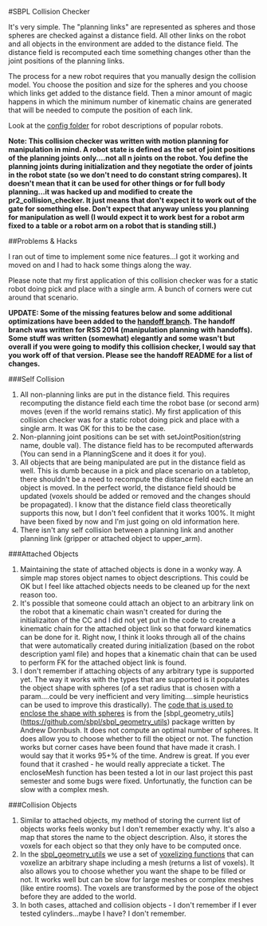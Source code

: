 #SBPL Collision Checker

It's very simple. The "planning links" are represented as spheres and those spheres are checked against a distance field. All other links on the robot and all objects in the environment are added to the distance field. The distance field is recomputed each time something changes other than the joint positions of the planning links.

The process for a new robot requires that you manually design the collision model. You choose the position and size for the spheres and you choose which links get added to the distance field. Then a minor amount of magic happens in which the minimum number of kinematic chains are generated that will be needed to compute the position of each link.

Look at the [config folder](https://github.com/bcohen/sbpl_manipulation/tree/master/sbpl_collision_checking/config) for robot descriptions of popular robots.

**Note: This collision checker was written with motion planning for manipulation in mind. A robot state is defined as the set of joint positions of the planning joints only....not all n joints on the robot. You define the planning joints during initialization and they negotiate the order of joints in the robot state (so we don't need to do constant string compares). It doesn't mean that it can be used for other things or for full body planning...it was hacked up and modified to create the pr2_collision_checker. It just means that don't expect it to work out of the gate for something else. Don't expect that anyway unless you planning for manipulation as well (I would expect it to work best for a robot arm fixed to a table or a robot arm on a robot that is standing still.)**


##Problems & Hacks

I ran out of time to implement some nice features...I got it working and moved on and I had to hack some things along the way. 

Please note that my first application of this collision checker was for a static robot doing pick and place with a single arm. A bunch of corners were cut around that scenario. 

**UPDATE: Some of the missing features below and some additional optimizations have been added to the [handoff branch](https://github.com/bcohen/sbpl_manipulation/tree/handoff). The handoff branch was written for RSS 2014 (manipulation planning with handoffs). Some stuff was written (somewhat) elegantly and some wasn't but overall if you were going to modify this collision checker, I would say that you work off of that version. Please see the handoff README for a list of changes.**

###Self Collision

1. All non-planning links are put in the distance field. This requires recomputing the distance field each time the robot base (or second arm) moves (even if the world remains static). My first application of this collision checker was for a static robot doing pick and place with a single arm. It was OK for this to be the case.
2. Non-planning joint positions can be set with setJointPosition(string name, double val). The distance field has to be recomputed afterwards (You can send in a PlanningScene and it does it for you).
3. All objects that are being manipulated are put in the distance field as well. This is dumb because in a pick and place scenario on a tabletop, there shouldn't be a need to recompute the distance field each time an object is moved. In the perfect world, the distance field should be updated (voxels should be added or removed and the changes should be propagated). I know that the distance field class theoretically supports this now, but I don't feel confident that it works 100%. It might have been fixed by now and I'm just going on old information here.
4. There isn't any self collision between a planning link and another planning link (gripper or attached object to upper_arm).

###Attached Objects

1. Maintaining the state of attached objects is done in a wonky way. A simple map stores object names to object descriptions. This could be OK but I feel like attached objects needs to be cleaned up for the next reason too.
2. It's possible that someone could attach an object to an arbitrary link on the robot that a kinematic chain wasn't created for during the initializaiton of the CC and I did not yet put in the code to create a kinematic chain for the attached object link so that forward kinematics can be done for it. Right now, I think it looks through all of the chains that were automatically created during initialization (based on the robot description yaml file) and hopes that a kinematic chain that can be used to perform FK for the attached object link is found.
3. I don't remember if attaching objects of any arbitrary type is supported yet. The way it works with the types that are supported is it populates the object shape with spheres (of a set radius that is chosen with a param....could be very inefficient and very limiting....simple heuristics can be used to improve this drastically). The [code that is used to enclose the shape with spheres](https://github.com/sbpl/sbpl_geometry_utils/blob/master/include/sbpl_geometry_utils/SphereEncloser.h) is from the [sbpl_geometry_utils] (https://github.com/sbpl/sbpl_geometry_utils) package written by Andrew Dornbush. It does not compute an optimal number of spheres. It does allow you to choose whether to fill the object or not. The function works but corner cases have been found that have made it crash. I would say that it works 95+% of the time. Andrew is great. If you ever found that it crashed - he would really appreciate a ticket. The encloseMesh function has been tested a lot in our last project this past semester and some bugs were fixed. Unfortunatly, the function can be slow with a complex mesh.

###Collision Objects

1. Similar to attached objects, my method of storing the current list of objects works feels wonky but I don't remember exactly why. It's also a map that stores the name to the object description. Also, it stores the voxels for each object so that they only have to be computed once.
2. In the [sbpl_geometry_utils](https://github.com/sbpl/sbpl_geometry_utils) we use a set of [voxelizing functions](https://github.com/sbpl/sbpl_geometry_utils/blob/master/include/sbpl_geometry_utils/Voxelizer.h) that can voxelize an arbitrary shape including a mesh (returns a list of voxels). It also allows you to choose whether you want the shape to be filled or not. It works well but can be slow for large meshes or complex meshes (like entire rooms). The voxels are transformed by the pose of the object before they are added to the world.
3. In both cases, attached and collision objects - I don't remember if I ever tested cylinders...maybe I have? I don't remember.

